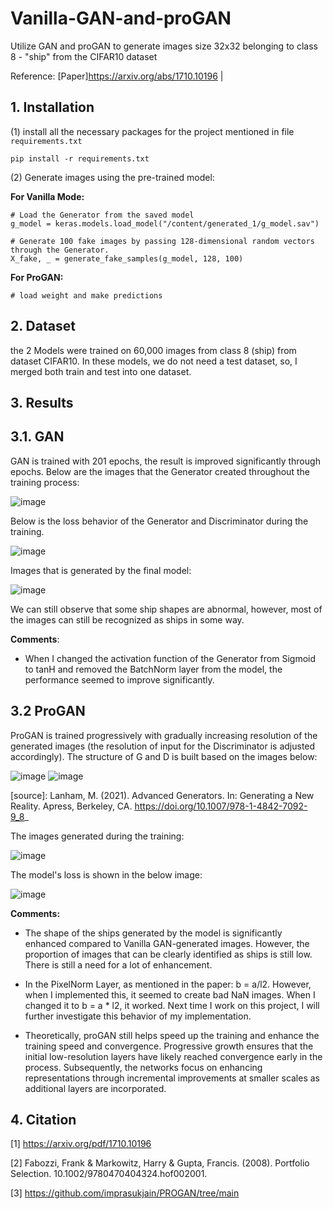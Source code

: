 # Vanilla-GAN-and-proGAN
Utilize GAN and proGAN to generate images size 32x32 belonging to class 8 - "ship" from the CIFAR10 dataset

Reference: [Paper]https://arxiv.org/abs/1710.10196 |

## 1. Installation

(1) install all the necessary packages for the project mentioned in file `requirements.txt`

```
pip install -r requirements.txt
```
(2) Generate images using the pre-trained model:

**For Vanilla Mode:**

```
# Load the Generator from the saved model
g_model = keras.models.load_model("/content/generated_1/g_model.sav")

# Generate 100 fake images by passing 128-dimensional random vectors through the Generator.
X_fake, _ = generate_fake_samples(g_model, 128, 100)
```
**For ProGAN:**
```
# load weight and make predictions
```
## 2. Dataset

the 2 Models were trained on 60,000 images from class 8 (ship) from dataset CIFAR10. In these models, we do not need a test dataset, so, I merged both train and test into one dataset. 

## 3. Results

## 3.1. GAN

GAN is trained with 201 epochs, the result is improved significantly through epochs. Below are the images that the Generator created throughout the training process:

![image](https://github.com/TruongQuynhNhu/Vanila-GAN-and-proGAN/assets/107611691/6e40b1a7-d699-4d8f-8c46-ea65de751ef8)


Below is the loss behavior of the Generator and Discriminator during the training.

![image](https://github.com/TruongQuynhNhu/Vanila-GAN-and-proGAN/assets/107611691/4a5cf564-dd90-4c32-80b4-cd8eded9ac14)

Images that is generated by the final model:

![image](https://github.com/TruongQuynhNhu/Vanila-GAN-and-proGAN/assets/107611691/295488e7-2dfd-4541-b6a6-6707b0f8ce36)

We can still observe that some ship shapes are abnormal, however, most of the images can still be recognized as ships in some way.

**Comments**: 

- When I changed the activation function of the Generator from Sigmoid to tanH and removed the BatchNorm layer from the model, the performance seemed to improve significantly.

## 3.2 ProGAN

ProGAN is trained progressively with gradually increasing resolution of the generated images (the resolution of input for the Discriminator is adjusted accordingly). The structure of G and D is built based on the images below:

![image](https://github.com/TruongQuynhNhu/Vanila-GAN-and-proGAN/assets/107611691/ed1d860f-9891-4f8c-9bcf-a4a4510d4d04)
![image](https://github.com/TruongQuynhNhu/Vanila-GAN-and-proGAN/assets/107611691/3f09a592-5406-4a20-877b-0c6a461fcb51)

[source]: Lanham, M. (2021). Advanced Generators. In: Generating a New Reality. Apress, Berkeley, CA. https://doi.org/10.1007/978-1-4842-7092-9_8_

The images generated during the training:

![image](https://github.com/TruongQuynhNhu/Vanila-GAN-and-proGAN/assets/107611691/1b690c31-101d-472a-9bbc-b5b4b945a703)


The model's loss is shown in the below image:

![image](https://github.com/TruongQuynhNhu/Vanila-GAN-and-proGAN/assets/107611691/f26e423a-d119-46f7-ba75-3dd2e98a82af)

**Comments:**

- The shape of the ships generated by the model is significantly enhanced compared to Vanilla GAN-generated images. However, the proportion of images that can be clearly identified as ships is still low. There is still a need for a lot of enhancement.

- In the PixelNorm Layer, as mentioned in the paper: b = a/l2. However, when I implemented this, it seemed to create bad NaN images. When I changed it to b = a * l2, it worked. Next time I work on this project, I will further investigate this behavior of my implementation.

- Theoretically, proGAN still helps speed up the training and enhance the training speed and convergence. Progressive growth ensures that the initial low-resolution layers have likely reached convergence early in the process. Subsequently, the networks focus on enhancing representations through incremental improvements at smaller scales as additional layers are incorporated.
  
## 4. Citation

[1] https://arxiv.org/pdf/1710.10196

[2] Fabozzi, Frank & Markowitz, Harry & Gupta, Francis. (2008). Portfolio Selection. 10.1002/9780470404324.hof002001. 

[3] https://github.com/imprasukjain/PROGAN/tree/main


